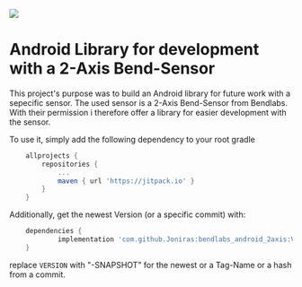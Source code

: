 [![](https://jitpack.io/v/Joniras/bendlabs_android_2axis.svg)](https://jitpack.io/#Joniras/bendlabs_android_2axis)
# Android Library for development with a 2-Axis Bend-Sensor
This project's purpose was to build an Android library for future work with a sepecific sensor. The used sensor is a 2-Axis Bend-Sensor from Bendlabs.
With their permission i therefore offer a library for easier development with the sensor.

To use it, simply add the following dependency to your root gradle

``` gradle
	allprojects {
		repositories {
			...
			maven { url 'https://jitpack.io' }
		}
	}

```

Additionally, get the newest Version (or a specific commit) with:

``` gradle
	dependencies {
	        implementation 'com.github.Joniras:bendlabs_android_2axis:VERSION'
	}

```

replace `VERSION` with "-SNAPSHOT" for the newest or a Tag-Name or a hash from a commit.
